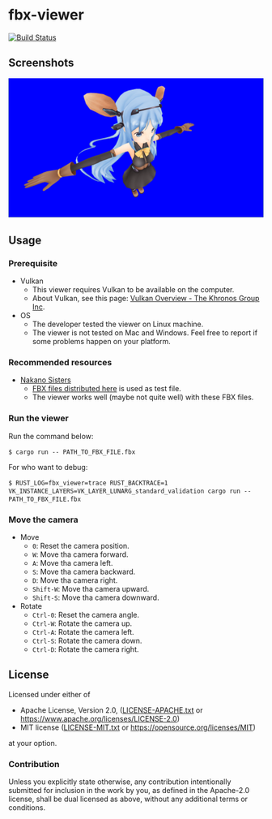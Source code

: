 # fbx-viewer

[![Build Status](https://travis-ci.org/lo48576/fbx-viewer.svg?branch=develop)](https://travis-ci.org/lo48576/fbx-viewer)


## Screenshots

![](doc/capture01.png)

## Usage

### Prerequisite

* Vulkan
    + This viewer requires Vulkan to be available on the computer.
    + About Vulkan, see this page: [Vulkan Overview - The Khronos Group Inc](https://www.khronos.org/vulkan/).
* OS
    + The developer tested the viewer on Linux machine.
    + The viewer is not tested on Mac and Windows.
      Feel free to report if some problems happen on your platform.

### Recommended resources

* [Nakano Sisters](https://web.archive.org/web/20180805180846/http://nakasis.com/)
    + [FBX files distributed here](https://web.archive.org/web/20180805180846/http://nakasis.com/data/NakanoSisters_1_2_FBX.zip)
      is used as test file.
    + The viewer works well (maybe not quite well) with these FBX files.

### Run the viewer

Run the command below:

```
$ cargo run -- PATH_TO_FBX_FILE.fbx
```

For who want to debug:

```
$ RUST_LOG=fbx_viewer=trace RUST_BACKTRACE=1 VK_INSTANCE_LAYERS=VK_LAYER_LUNARG_standard_validation cargo run -- PATH_TO_FBX_FILE.fbx
```

### Move the camera

* Move
    + `0`: Reset the camera position.
    + `W`: Move tha camera forward.
    + `A`: Move tha camera left.
    + `S`: Move tha camera backward.
    + `D`: Move tha camera right.
    + `Shift-W`: Move tha camera upward.
    + `Shift-S`: Move tha camera downward.
* Rotate
    + `Ctrl-0`: Reset the camera angle.
    + `Ctrl-W`: Rotate the camera up.
    + `Ctrl-A`: Rotate the camera left.
    + `Ctrl-S`: Rotate the camera down.
    + `Ctrl-D`: Rotate the camera right.


## License

Licensed under either of

* Apache License, Version 2.0, ([LICENSE-APACHE.txt](LICENSE-APACHE.txt) or
  <https://www.apache.org/licenses/LICENSE-2.0>)
* MIT license ([LICENSE-MIT.txt](LICENSE-MIT.txt) or
  <https://opensource.org/licenses/MIT>)

at your option.

### Contribution

Unless you explicitly state otherwise, any contribution intentionally submitted
for inclusion in the work by you, as defined in the Apache-2.0 license, shall be
dual licensed as above, without any additional terms or conditions.
